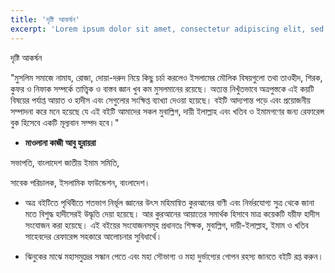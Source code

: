 ```yaml
---
title: 'দৃষ্টি আকর্ষন'
excerpt: 'Lorem ipsum dolor sit amet, consectetur adipiscing elit, sed do eiusmod tempor incididunt ut labore et dolore magna aliqua. Praesent elementum facilisis leo vel fringilla est ullamcorper eget. At imperdiet dui accumsan sit amet nulla facilities morbi tempus.'
---
```


দৃষ্টি আকর্ষন

&quot;মুসলিম সমাজে নামায, রোজা, দোয়া-দরুদ নিয়ে কিছু চর্চা করলেও ইসলামের মৌলিক বিষয়গুলো তথা তাওহীদ, শিরক, কুফর ও নিফাক সম্পর্কে তাত্ত্বিক ও বাস্তব জ্ঞান খুব কম মুসলমানের রয়েছে। অত্যন্ত নিখুঁতভাবে অত্রপুস্তকে এই কয়টি বিষয়ের পর্যাপ্ত আয়াত ও হাদীস এবং সেগুলোর সংক্ষিপ্ত ব্যাখ্যা দেওয়া হয়েছে। বইটি আদ্যপান্ত পড়ে এবং প্রয়োজনীয় সম্পাদনা করে মনে হয়েছে যে এই বইটি আমাদের সকল মুবাল্লিগ, দায়ী ইলাল্লাহ এবং খতিব ও ইমামগণের জন্য রেফারেন্স বুক হিসেবে একটি মূল্যবান সম্পদ হবে।&quot;

- **মাওলানা কাজী আবু হুরায়রা**

সভাপতি, বাংলাদেশ জাতীয় ইমাম সমিতি,

সাবেক পরিচালক, ইসলামিক ফাউন্ডেশন, বাংলাদেশ।

- অত্র বইটিতে পৃথিবীতে শতভাগ নির্ভূল জ্ঞানের উৎস মহিমান্বিত কুরআনের বাণী এবং নির্ভরযোগ্য সুত্র থেকে জানা মতে বিশুদ্ধ হাদীসেরই উদ্ধৃতি দেয়া হয়েছে। আর কুরআনের আয়াতের সমার্থক হিসাবে মাত্র কয়েকটি যয়ীফ হাদীস সংযোজন করা হয়েছে। এই বইয়ের সংযোজনসমূহ প্রধানতঃ শিক্ষক, মুবাল্লিগ, দায়ী-ইলাল্লাহ, ইমাম ও খতিব সাহেবদের রেফারেন্স সহকারে আলোচনার সুবিধার্থে।

- ঝিনুকের মাঝে মহাসমুদ্রের সন্ধান পেতে এবং মহা সৌভাগ্য ও মহা দুর্ভাগ্যের গোপন রহস্য জানতে বইটি রপ্ত করুন।
